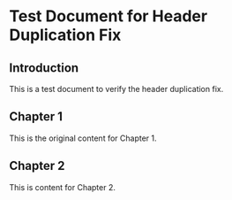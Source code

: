 # Test Document for Header Duplication Fix

## Introduction

This is a test document to verify the header duplication fix.

## Chapter 1

This is the original content for Chapter 1.

## Chapter 2

This is content for Chapter 2.
